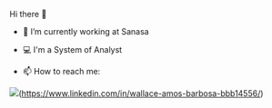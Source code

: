 Hi there 👋


- 🔭 I’m currently working at Sanasa
- 💻 I'm a System of Analyst

- 📫 How to reach me:

<img src="https://img.shields.io/badge/linkedin-%230077B5.svg?&style=for-the-badge&logo=linkedin&logoColor=white" />(https://www.linkedin.com/in/wallace-amos-barbosa-bbb14556/)
